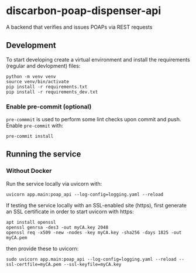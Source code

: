 # discarbon-poap-dispenser-api
A backend that verifies and issues POAPs via REST requests

## Development

To start developing create a virtual environment and install the requirements (regular and devlopment) files:
```
python -m venv venv
source venv/bin/activate
pip install -r requirements.txt
pip install -r requirements_dev.txt
```

### Enable pre-commit (optional)

`pre-commmit` is used to perform some lint checks upon commit and push. Enable `pre-commit` with:
```
pre-commit install
```

## Running the service

### Without Docker

Run the service locally via uvicorn with:
```
uvicorn app.main:poap_api --log-config=logging.yaml --reload
```

If testing the service locally with an SSL-enabled site (https), first generate an SSL certificate in order to start uvicorn with https:
```
apt install openssl
openssl genrsa -des3 -out myCA.key 2048
openssl req -x509 -new -nodes -key myCA.key -sha256 -days 1825 -out myCA.pem
```
then provide these to uvicorn:
```
sudo uvicorn app.main:poap_api --log-config=logging.yaml --reload --ssl-certfile=myCA.pem --ssl-keyfile=myCA.key
```
